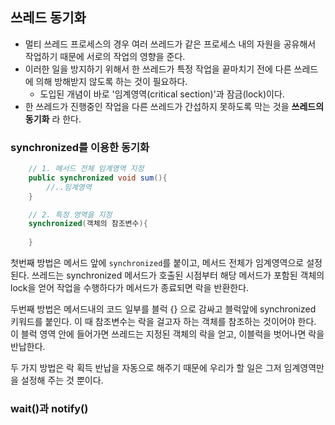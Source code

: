 



## 쓰레드 동기화 

-   멀티 쓰레드 프로세스의 경우 여러 쓰레드가 같은 프로세스 내의 자원을 공유해서 작업하기 때문에 서로의 작업의 영향을 준다. 
-   이러한 일을 방지하기 위해서 한 쓰레드가 특정 작업을 끝마치기 전에 다른 쓰레드에 의해 방해받지 않도록 하는 것이 필요하다. 
    -   도입된 개념이 바로 '임계영역(critical section)'과 잠금(lock)이다. 
-   한 쓰레드가 진행중인 작업을 다른 쓰레드가 간섭하지 못하도록 막는 것을 **쓰레드의 동기화** 라 한다.



### synchronized를 이용한 동기화 

```java
	// 1. 메서드 전체 임계영역 지정
	public synchronized void sum(){
    	//..임계영역
	}

	// 2. 특정 영역을 지정
	synchronized(객체의 참조변수){
        
    }
```

첫번째 방법은 메서드 앞에 `synchronized`를 붙이고, 메서드 전체가 임계영역으로 설정된다. 쓰레드는 synchronized 메서드가 호출된 시점부터 해당 메서드가 포함된 객체의 lock을 얻어 작업을 수행하다가 메서드가 종료되면 락을 반환한다.

두번째 방법은 메서드내의 코드 일부를 블럭 {} 으로 감싸고 블럭앞에 synchronized 키워드를 붙인다. 이 때 참조변수는 락을 걸고자 하는 객체를 참조하는 것이어야 한다. 이 블럭 영역 안에 들어가면 쓰레드는 지정된 객체의 락을 얻고, 이블럭을 벗어나면 락을 반납한다. 

두 가지 방법은 락 획득 반납을 자동으로 해주기 때문에 우리가 할 일은 그저 임계영역만을 설정해 주는 것 뿐이다.



### wait()과 notify()


